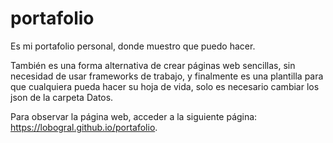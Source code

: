 # portafolio

Es mi portafolio personal, donde muestro que puedo hacer.

También es una forma alternativa de crear páginas web sencillas, sin necesidad de usar frameworks de trabajo, 
y finalmente es una plantilla para que cualquiera pueda hacer su hoja de vida, solo es necesario cambiar los json de la carpeta Datos.

Para observar la página web, acceder a la siguiente página: https://lobogral.github.io/portafolio.
